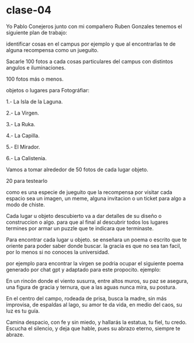 # clase-04
Yo Pablo Conejeros junto con mi compañero Ruben Gonzales tenemos el siguiente plan de trabajo:

identificar cosas en el campus por ejemplo y que al encontrarlas te de alguna recompensa como un jueguito.

Sacarle 100 fotos a cada cosas particulares del campus con distintos angulos e iluminaciones.

100 fotos más o menos.

objetos o lugares para Fotográfiar:

1.- La Isla de la Laguna.

2.- La Virgen.

3.- La Ruka.

4.- La Capilla.

5.- El Mirador.

6.- La Calistenia.

Vamos a tomar alrededor de 50 fotos de cada lugar objeto.

20 para testearlo

como es una especie de jueguito que la recompensa por visitar cada espacio sea un imagen, un meme, alguna invitacion o un ticket para algo a modo de chiste.

Cada lugar u objeto descubierto va a dar detalles de su diseño o construccion o algo. para que al final al descubrir todos los lugares termines por armar un puzzle que te indicara que terminaste.

Para encontrar cada lugar u objeto. se enseñara un poema o escrito que te oriente para poder saber donde buscar. la gracia es que no sea tan facil, por lo menos si no conoces la universidad.

por ejemplo para encontrar la virgen se podria ocupar el siguiente poema generado por chat gpt  y adaptado para este propocito. ejemplo:

En un rincón donde el viento susurra,
entre altos muros, su paz se asegura,
una figura de gracia y ternura,
que a las aguas nunca mira, su postura.

En el centro del campo, rodeada de prisa,
busca la madre, sin más improvisa,
de espaldas al lago, su amor te da vida,
en medio del caos, su luz es tu guía.

Camina despacio, con fe y sin miedo,
y hallarás la estatua, tu fiel, tu credo.
Escucha el silencio, y deja que hable,
pues su abrazo eterno, siempre te abraze.
